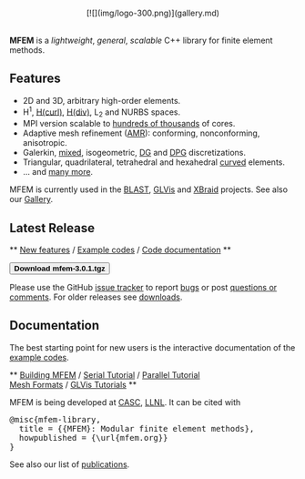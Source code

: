 <div class="col-md-6" markdown="1">

<br/>
<center>
[![](img/logo-300.png)](gallery.md)
</center>
<br/>


**MFEM** is a _lightweight_, _general_, _scalable_ C++ library for finite element methods.

## Features

* 2D and 3D, arbitrary high-order elements.
* H<sup>1</sup>, [H(curl)](examples.md?hcurl), [H(div)](examples.md?hdiv), L<sub>2</sub> and NURBS spaces.
* MPI version scalable to [hundreds of thousands](http://www.llnl.gov/casc/blast/parallel.php) of cores.
* Adaptive mesh refinement ([AMR](examples.md?amr)): conforming, nonconforming, anisotropic.
* Galerkin, [mixed](examples.md?mixed), isogeometric, [DG](examples.md?dg) and [DPG](examples.md?dpg) discretizations.
* Triangular, quadrilateral, tetrahedral and hexahedral [curved](https://github.com/glvis/glvis/wiki/Mesh-Formats#curvilinear-and-more-general-meshes) elements.
* ... and [many more](features.md).

MFEM is currently used in the [BLAST](http://www.llnl.gov/casc/blast), [GLVis](http://glvis.org) and [XBraid](http://www.llnl.gov/casc/xbraid) projects. See also our [Gallery](https://github.com/mfem/mfem/wiki/Gallery).



</div><div class="col-md-6" markdown="1">

## Latest Release

**
[New features](https://raw.githubusercontent.com/mfem/mfem/master/CHANGELOG) 
/ [Example codes](examples.md)
/ [Code documentation](http://mfem.github.io/doxygen/html/index.html) 
**

[<button type="button" class="btn btn-success">
**Download mfem-3.0.1.tgz**
</button>](http://goo.gl/gcNNsA)

Please use the GitHub [issue tracker](https://github.com/mfem/mfem/issues)
to report [bugs](https://github.com/mfem/mfem/issues/new) 
or post [questions or comments](https://github.com/mfem/mfem/issues/new).
For older releases see [downloads](download.md).

## Documentation

The best starting point for new users is the interactive documentation of the [example codes](examples.md).

**
[Building MFEM](building.md) 
/ [Serial Tutorial](serial-tutorial.md) 
/ [Parallel Tutorial](parallel-tutorial.md) 
<br> [Mesh Formats](https://github.com/glvis/glvis/wiki/MeshFormats) 
/ [GLVis Tutorials](https://github.com/glvis/glvis/wiki/)
**

MFEM is being developed at [CASC](http://computation.llnl.gov/casc/), [LLNL](https://www.llnl.gov/). It can be cited with
<pre>
@misc{mfem-library,
  title = {{MFEM}: Modular finite element methods},
  howpublished = {\url{mfem.org}}
}</pre>

See also our list of [publications](publications.md).


</div>
